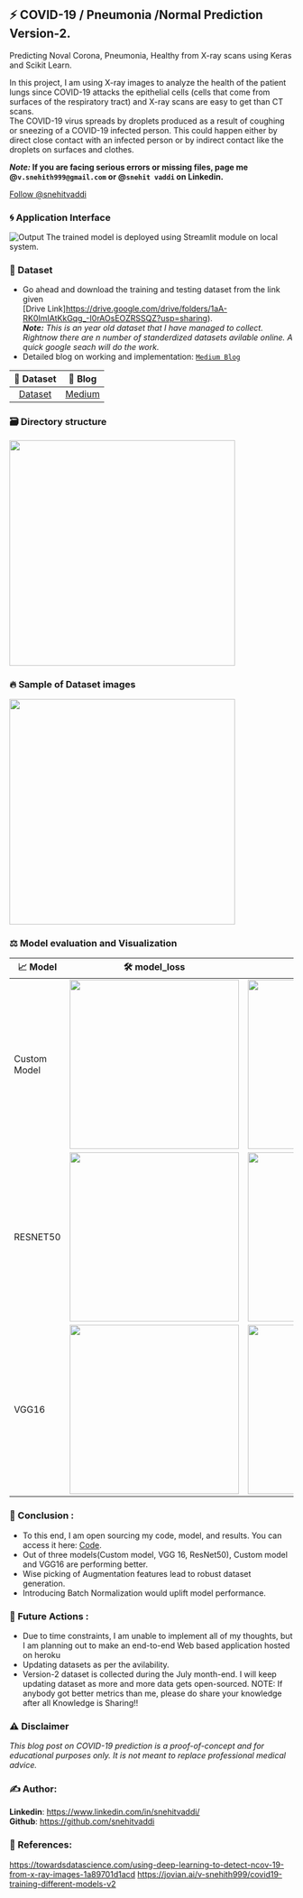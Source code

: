 ## ⚡ COVID-19 / Pneumonia /Normal Prediction Version-2.

Predicting Noval Corona, Pneumonia, Healthy from X-ray scans using Keras and Scikit Learn.<br>

In this project, I am using X-ray images to analyze the health of the patient lungs since COVID-19 attacks the epithelial cells (cells that come from surfaces of the respiratory tract) and X-ray scans are easy to get than CT scans. <br>
The COVID-19  virus spreads by droplets produced as a result of coughing or sneezing of a COVID-19 infected person. This could happen either by direct close contact with an infected person or by indirect contact like the droplets on surfaces and clothes.<br>

**_Note:_ If you are facing serious errors or missing files, page me @`v.snehith999@gmail.com` or @`snehit vaddi` on Linkedin.**
<!-- Place this tag where you want the button to render. -->
<a class="github-button" href="https://github.com/snehitvaddi" data-color-scheme="no-preference: dark; light: light; dark: dark_dimmed;" aria-label="Follow @snehitvaddi on GitHub">Follow @snehitvaddi</a>

### 🌀 Application Interface 
![Output](https://github.com/snehitvaddi/NovelCorona-Pneumonia-Prediction_V2/blob/master/dataset/streamlit-output.jpeg)
The trained model is deployed using Streamlit module on local system.
### 📁 Dataset
* Go ahead and download the training and testing dataset from the link given<br> 
[Drive Link]https://drive.google.com/drive/folders/1aA-RK0ImIAtKkGqg_-I0rAOsEOZRSSQZ?usp=sharing).<br>
_**Note:** This is an year old dataset that I have managed to collect. Rightnow there are n number of standerdized datasets avilable online. A quick google seach will do the work._<br> 
* Detailed blog on working and implementation: [`Medium Blog`](https://v-snehith999.medium.com/covid-19-pneumonia-prediction-using-deep-learning-3fcddba12df5)

| 📂 Dataset |  📑 Blog   |
|:-:|:-:|
|[Dataset](https://drive.google.com/drive/folders/1aA-RK0ImIAtKkGqg_-I0rAOsEOZRSSQZ?usp=sharing)| [Medium](https://v-snehith999.medium.com/covid-19-pneumonia-prediction-using-deep-learning-3fcddba12df5) |

### 🗃 Directory structure 
<img src="https://github.com/snehitvaddi/NovelCorona-Pneumonia-Healthy-Prediction/blob/master/dataset/dir.PNG" width="400">

### 🔥 Sample of Dataset images
<img src="https://github.com/snehitvaddi/NovelCorona-Pneumonia-Healthy-Prediction/blob/master/dataset/a2.png" width="400">

### ⚖ Model evaluation and Visualization

|   📈 Model     |  🛠  model_loss   |   💡  model_acc    |
|------------------|------------------|------------------|
| Custom Model|<img src="https://github.com/snehitvaddi/NovelCorona-Pneumonia-Prediction_V2/blob/master/Evaluation%20Graphs/Custom-model_loss.png" width="300"> | <img src="https://github.com/snehitvaddi/NovelCorona-Pneumonia-Prediction_V2/blob/master/Evaluation%20Graphs/Custom-model_accuracy.png" width="300"> |
| RESNET50|<img src="https://github.com/snehitvaddi/NovelCorona-Pneumonia-Prediction_V2/blob/master/Evaluation%20Graphs/RESNET50-model_loss.png" width="300"> | <img src="https://github.com/snehitvaddi/NovelCorona-Pneumonia-Prediction_V2/blob/master/Evaluation%20Graphs/ResNet50-model_accuracy.png" width="300"> |
| VGG16 |<img src="https://github.com/snehitvaddi/NovelCorona-Pneumonia-Prediction_V2/blob/master/Evaluation%20Graphs/VGG16-model_loss.png" width="300"> | <img src="https://github.com/snehitvaddi/NovelCorona-Pneumonia-Prediction_V2/blob/master/Evaluation%20Graphs/VGG16-model_accuracy.png" width="300"> |
  
### 🧠 Conclusion : 
* To this end, I am open sourcing  my code, model, and results. You can access it here: [Code](https://jovian.ml/v-snehith999/corona-pneumonia-normal-keras).
* Out of three models(Custom model, VGG 16, ResNet50), Custom model and VGG16 are performing better.
* Wise picking of Augmentation features lead to robust dataset generation.
* Introducing Batch Normalization would uplift model performance.

### 📑 Future Actions :
* Due to time constraints, I am unable to implement all of my thoughts, but I am planning out to make an end-to-end Web based application hosted on heroku<br>
* Updating datasets as per the avilability. 
* Version-2 dataset is collected during the July month-end. I will keep updating dataset as more and more data gets open-sourced.
NOTE: If anybody got better metrics than me, please do share your knowledge after all Knowledge is Sharing!!

### ⚠ Disclaimer
<i>This blog post on COVID-19 prediction is a proof-of-concept and for educational purposes only. It is not meant to replace professional medical advice.</i>

### ✍ Author:
<b>Linkedin</b>: https://www.linkedin.com/in/snehitvaddi/ <br>
<b>Github</b>: https://github.com/snehitvaddi

### 📑 References: 
https://towardsdatascience.com/using-deep-learning-to-detect-ncov-19-from-x-ray-images-1a89701d1acd
https://jovian.ai/v-snehith999/covid19-training-different-models-v2
